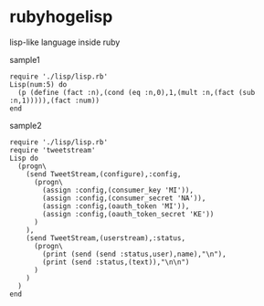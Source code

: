 rubyhogelisp
============

lisp-like language inside ruby

sample1

    require './lisp/lisp.rb'
    Lisp(num:5) do
      (p (define (fact :n),(cond (eq :n,0),1,(mult :n,(fact (sub :n,1))))),(fact :num))
    end

sample2

    require './lisp/lisp.rb'
    require 'tweetstream'
    Lisp do
      (progn\
        (send TweetStream,(configure),:config,
          (progn\
            (assign :config,(consumer_key 'MI')),
            (assign :config,(consumer_secret 'NA')),
            (assign :config,(oauth_token 'MI')),
            (assign :config,(oauth_token_secret 'KE'))
          )
        ),
        (send TweetStream,(userstream),:status,
          (progn\
            (print (send (send :status,user),name),"\n"),
            (print (send :status,(text)),"\n\n")
          )
        )
      )
    end

